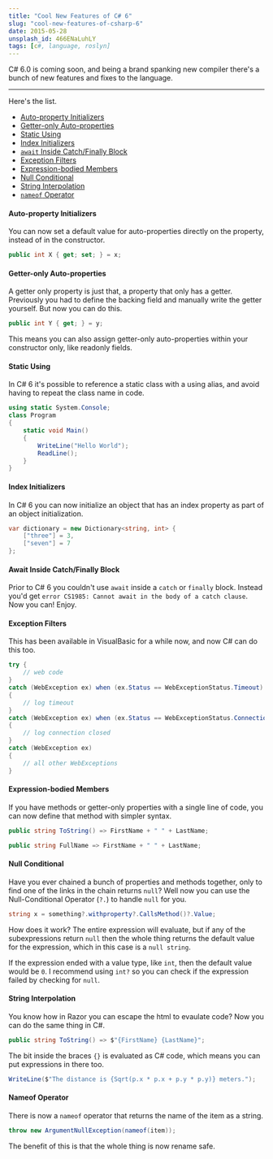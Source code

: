 ```yaml
---
title: "Cool New Features of C# 6"
slug: "cool-new-features-of-csharp-6"
date: 2015-05-28
unsplash_id: 466ENaLuhLY
tags: [c#, language, roslyn]
---
```


C# 6.0 is coming soon, and being a brand spanking new compiler there's a bunch of new features and fixes to the language.

---

Here's the list.

- <a href="#autopropinit">Auto-property Initializers</a>
- <a href="#getteronlyprop">Getter-only Auto-properties</a>
- <a href="#staticusing">Static Using</a>
- <a href="#indexinit">Index Initializers</a>
- <a href="#catchawait">`await` Inside Catch/Finally Block</a>
- <a href="#exceptionfilters">Exception Filters</a>
- <a href="#expressionbodies">Expression-bodied Members</a>
- <a href="#nullconditional">Null Conditional</a>
- <a href="#stringinterpolation">String Interpolation</a>
- <a href="#nameof">`nameof` Operator</a>

#### <a id="autopropinit">Auto-property Initializers</a>

You can now set a default value for auto-properties directly on the property, instead of in the constructor.

```csharp
public int X { get; set; } = x;
```

#### <a id="getteronlyprop">Getter-only Auto-properties</a>

A getter only property is just that, a property that only has a getter. Previously you had to define the backing field and manually write the getter yourself. But now you can do this.

```csharp
public int Y { get; } = y;
```

This means you can also assign getter-only auto-properties within your constructor only, like readonly fields.

#### <a id="staticusing">Static Using</a>

In C# 6 it's possible to reference a static class with a using alias, and avoid having to repeat the class name in code.

```csharp
using static System.Console;
class Program
{
	static void Main()
	{
		WriteLine("Hello World");
		ReadLine();
	}
}
```

#### <a id="indexinit">Index Initializers</a>

In C# 6 you can now initialize an object that has an index property as part of an object initialization.

```csharp
var dictionary = new Dictionary<string, int> {
	["three"] = 3,
	["seven"] = 7
};
```

#### <a id="catchawait">Await Inside Catch/Finally Block</a>

Prior to C# 6 you couldn't use `await` inside a `catch` or `finally` block. Instead you'd get `error CS1985: Cannot await in the body of a catch clause`. Now you can! Enjoy.

#### <a id="exceptionfilters">Exception Filters</a>

This has been available in VisualBasic for a while now, and now C# can do this too.

```csharp
try {
	// web code
}
catch (WebException ex) when (ex.Status == WebExceptionStatus.Timeout)
{
	// log timeout
}
catch (WebException ex) when (ex.Status == WebExceptionStatus.ConnectionClosed)
{
	// log connection closed
}
catch (WebException ex)
{
	// all other WebExceptions
}
```

#### <a id="expressionbodies">Expression-bodied Members</a>

If you have methods or getter-only properties with a single line of code, you can now define that method with simpler syntax.

```csharp
public string ToString() => FirstName + " " + LastName;

public string FullName => FirstName + " " + LastName;
```

#### <a id="nullconditional">Null Conditional</a>

Have you ever chained a bunch of properties and methods together, only to find one of the links in the chain returns `null`? Well now you can use the Null-Conditional Operator (`?.`) to handle `null` for you.

```csharp
string x = something?.withproperty?.CallsMethod()?.Value;
```

How does it work? The entire expression will evaluate, but if any of the subexpressions return `null` then the whole thing returns the default value for the expression, which in this case is a `null string`.

If the expression ended with a value type, like `int`, then the default value would be `0`. I recommend using `int?` so you can check if the expression failed by checking for `null`.

#### <a id="stringinterpolation">String Interpolation</a>

You know how in Razor you can escape the html to evaulate code? Now you can do the same thing in C#.

```csharp
public string ToString() => $"{FirstName} {LastName}";
```

The bit inside the braces `{}` is evaluated as C# code, which means you can put expressions in there too.

```csharp
WriteLine($"The distance is {Sqrt(p.x * p.x + p.y * p.y)} meters.");
```

#### <a id="nameof">Nameof Operator</a>

There is now a `nameof` operator that returns the name of the item as a string.

```csharp
throw new ArgumentNullException(nameof(item));
```

The benefit of this is that the whole thing is now rename safe.
